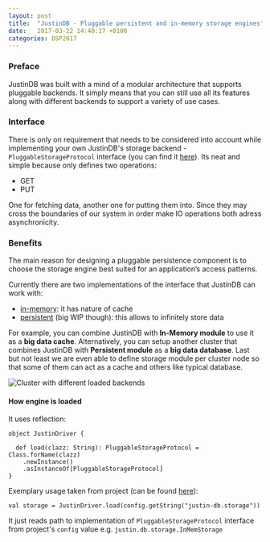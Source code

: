 ```yaml
---
layout: post
title:  "JustinDB - Pluggable persistent and in-memory storage engines"
date:   2017-03-22 14:40:17 +0100
categories: DSP2017
---
```


### Preface
JustinDB was built with a mind of a modular architecture that supports pluggable backends. It simply means that you can still use all its features along with different backends to support a variety of use cases.

### Interface
There is only on requirement that needs to be considered into account while implementing your own JustinDB's storage backend - `PluggableStorageProtocol` interface (you can find it [here][pluggablestorage-protocol]). Its neat and simple because only defines two operations:
- GET
- PUT

One for fetching data, another one for putting them into. Since they may cross the boundaries of our system in order make IO operations both adress asynchronicity.

### Benefits
The main reason for designing a pluggable persistence component is to choose the storage engine best suited for an application’s access patterns.

Currently there are two implementations of the interface that JustinDB can work with:
- [in-memory][in-memory-storage]: it has nature of cache
- [persistent][persistent-storage] (big WIP though): this allows to infinitely store data

For example, you can combine JustinDB with **In-Memory module** to use it as a **big data cache**.
Alternatively, you can setup another cluster that combines JustinDB with **Persistent module** as a **big data database**.
Last but not least we are even able to define storage module per cluster node so that some of them can act as a cache and others like typical database.

![][justin-cache-persistent-image]

#### How engine is loaded

It uses reflection:
```
object JustinDriver {

  def load(clazz: String): PluggableStorageProtocol = Class.forName(clazz)
    .newInstance()
    .asInstanceOf[PluggableStorageProtocol]
}
```

Exemplary usage taken from project (can be found [here][justindb-driver-usage]):
```
val storage = JustinDriver.load(config.getString("justin-db.storage"))
```
It just reads path to implementation of `PluggableStorageProtocol` interface from project's `config` value e.g. `justin.db.storage.InMemStorage`


[pluggablestorage-protocol]: https://github.com/justin-db/JustinDB/blob/master/justin-core/src/main/scala/justin/db/storage/PluggableStorageProtocol.scala
[in-memory-storage]: https://github.com/justin-db/JustinDB/tree/master/justin-storage-in-mem
[persistent-storage]: https://github.com/justin-db/JustinDB/tree/master/justin-storage-persistent
[justindb-driver-usage]: https://github.com/justin-db/JustinDB/blob/master/justin-http-api/src/main/scala/justin/http_api/Main.scala#L35
[justin-cache-persistent-image]: ../../../../../justin-cache-persistent.png "Cluster with different loaded backends"

